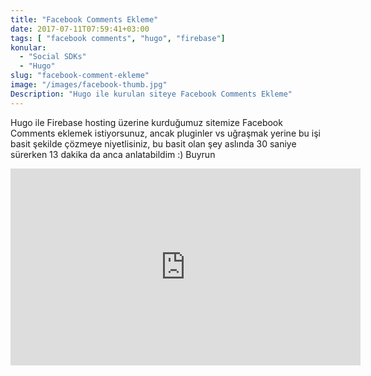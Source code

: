 ```yaml
---
title: "Facebook Comments Ekleme"
date: 2017-07-11T07:59:41+03:00
tags: [ "facebook comments", "hugo", "firebase"]
konular:
  - "Social SDKs"
  - "Hugo"
slug: "facebook-comment-ekleme"
image: "/images/facebook-thumb.jpg"
Description: "Hugo ile kurulan siteye Facebook Comments Ekleme"
---
```


Hugo ile Firebase hosting üzerine kurduğumuz sitemize Facebook Comments eklemek istiyorsunuz, ancak pluginler vs uğraşmak yerine bu işi basit şekilde çözmeye niyetlisiniz, bu basit olan şey aslında 30 saniye sürerken 13 dakika da anca anlatabildim :) 
Buyrun

<iframe width="560" height="315" src="https://www.youtube.com/embed/WEYZmv0ReiU?rel=0&amp;" frameborder="0" allowfullscreen></iframe>